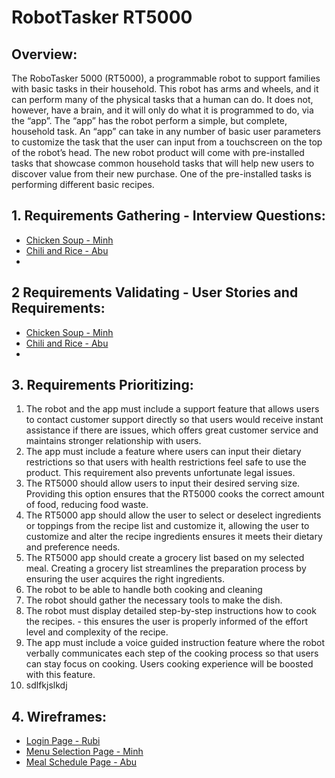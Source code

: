 # RobotTasker RT5000

## Overview:
The RoboTasker 5000 (RT5000), a programmable robot to support families with basic tasks in their household. This robot has arms and wheels, and it can perform many of the physical tasks that a human can do. It does not, however, have a brain, and it will only do what it is programmed to do, via the “app”. The “app” has the robot perform a simple, but complete, household task. An “app” can take in any number of basic user parameters to customize the task that the user can input from a touchscreen on the top of the robot’s head. 
The new robot product will come with pre-installed tasks that showcase common household tasks that will help new users to discover value from their new purchase. One of the pre-installed tasks is performing different basic recipes.

## 1. Requirements Gathering - Interview Questions: 
- [Chicken Soup - Minh](/Minh/MinhIQ.md)
- [Chili and Rice - Abu](/Abu/InterviewQuestions.md) 
-

## 2 Requirements Validating - User Stories and Requirements:
- [Chicken Soup - Minh](/Minh/Muserstories.md)
- [Chili and Rice - Abu](/Abu/UserStories.md)
- 

## 3. Requirements Prioritizing:
1. The robot and the app must include a support feature that allows users to contact customer support directly so that users would receive instant assistance if there are issues, which offers great customer service and maintains stronger relationship with users.
2. The app must include a feature where users can input their dietary restrictions so that users with health restrictions feel safe to use the product. This requirement also prevents unfortunate legal issues. 
3. The RT5000 should allow users to input their desired serving size. Providing this option ensures that the RT5000 cooks the correct amount of food, reducing food waste.
4. The RT5000 app should allow the user to select or deselect ingredients or toppings from the recipe list and customize it, allowing the user to customize and alter the recipe ingredients ensures it meets their dietary and preference needs. 
5. The RT5000 app should create a grocery list based on my selected meal. Creating a grocery list streamlines the preparation process by ensuring the user acquires the right ingredients.
6. The robot to be able to handle both cooking and cleaning 
7. The robot should gather the necessary tools to make the dish. 
8. The robot must display detailed step-by-step instructions how to cook the recipes. - this ensures the user is properly informed of the effort level and complexity of the recipe. 
9. The app must include a voice guided instruction feature where the robot verbally communicates each step of the cooking process so that users can stay focus on cooking. Users cooking experience will be boosted with this feature. 
10. sdlfkjslkdj

## 4. Wireframes:
- [Login Page - Rubi](/Rubi/wireframe.md)
- [Menu Selection Page - Minh](/Minh/Mwireframe.md)
- [Meal Schedule Page - Abu](/Abu/Wireframe.md)
